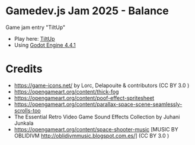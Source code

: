 # Gamedev.js Jam 2025 - Balance

Game jam entry "TiltUp"

- Play here: [TiltUp](https://thetha.itch.io/tiltup)
- Using [Godot Engine 4.4.1](https://godotengine.org/)

# Credits
- https://game-icons.net/ by Lorc, Delapouite & contributors (CC BY 3.0 )
- https://opengameart.org/content/thick-fog 
- https://opengameart.org/content/poof-effect-spritesheet 
- https://opengameart.org/content/parallax-space-scene-seamlessly-scrolls-too 
- The Essential Retro Video Game Sound Effects Collection by Juhani Junkala
- https://opengameart.org/content/space-shooter-music [MUSIC BY OBLIDIVM http://oblidivmmusic.blogspot.com.es/] (CC BY 3.0 )
